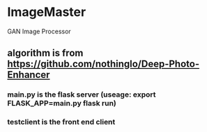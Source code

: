 # ImageMaster
GAN Image Processor
## algorithm is from https://github.com/nothinglo/Deep-Photo-Enhancer
### main.py is the flask server (useage: export FLASK_APP=main.py  flask run)  
### testclient is the front end client
